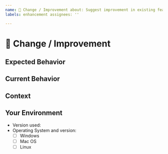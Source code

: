 ```yaml
---
name: 🧰 Change / Improvement about: Suggest improvement in existing feature title: '[IMPROVEMENT] <title>'
labels: enhancement assignees: ''

---
```


# 🧰 Change / Improvement

## Expected Behavior

<!--- Tell us how it should work -->

## Current Behavior

<!--- Explain the difference from current behavior -->

## Context

<!--- How has this issue affected you? What are you trying to accomplish? -->
<!--- Providing context helps us come up with a solution that is most useful in the real world -->

## Your Environment

<!--- Include as many relevant details about the environment you experienced the bug in -->

* Version used:
* Operating System and version:
  * [ ] Windows
  * [ ] Mac OS
  * [ ] Linux

[//]: # (## Possible Solution)
<!--- Not obligatory, but suggest a fix/reason for the bug, -->
<!--- or ideas how to implement the addition or change -->
